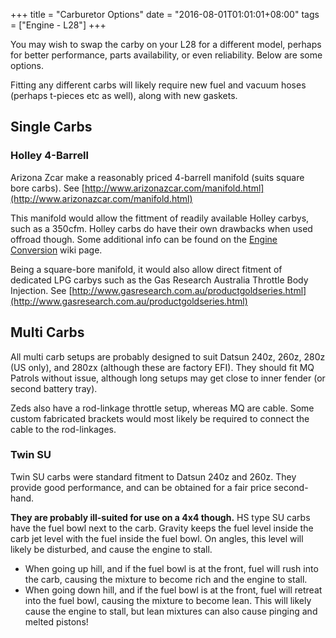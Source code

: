 +++
title = "Carburetor Options"
date = "2016-08-01T01:01:01+08:00"
tags = ["Engine - L28"]
+++

You may wish to swap the carby on your L28 for a different model, perhaps for better performance, parts availability, or even reliability. Below are some options.

Fitting any different carbs will likely require new fuel and vacuum hoses (perhaps t-pieces etc as well), along with new gaskets.

## Single Carbs

### Holley 4-Barrell

Arizona Zcar make a reasonably priced 4-barrell manifold (suits square bore carbs).
See [http://www.arizonazcar.com/manifold.html](http://www.arizonazcar.com/manifold.html)

This manifold would allow the fittment of readily available Holley carbys, such as a 350cfm. Holley carbs do have their own drawbacks when used offroad though. Some additional info can be found on the [Engine Conversion][Wiki: engine convert] wiki page.

Being a square-bore manifold, it would also allow direct fitment of dedicated LPG carbys such as the Gas Research Australia Throttle Body Injection. See [http://www.gasresearch.com.au/productgoldseries.html](http://www.gasresearch.com.au/productgoldseries.html)

## Multi Carbs

All multi carb setups are probably designed to suit Datsun 240z, 260z, 280z (US only), and 280zx (although these are factory EFI). They should fit MQ Patrols without issue, although long setups may get close to inner fender (or second battery tray).

Zeds also have a rod-linkage throttle setup, whereas MQ are cable. Some custom fabricated brackets would most likely be required to connect the cable to the rod-linkages.

### Twin SU

Twin SU carbs were standard fitment to Datsun 240z and 260z. They provide good performance, and can be obtained for a fair price second-hand.

**They are probably ill-suited for use on a 4x4 though.** HS type SU carbs have the fuel bowl next to the carb. Gravity keeps the fuel level inside the carb jet level with the fuel inside the fuel bowl. On angles, this level will likely be disturbed, and cause the engine to stall.

*   When going up hill, and if the fuel bowl is at the front, fuel will rush into the carb, causing the mixture to become rich and the engine to stall.
*   When going down hill, and if the fuel bowl is at the front, fuel will retreat into the fuel bowl, causing the mixture to become lean. This will likely cause the engine to stall, but lean mixtures can also cause pinging and melted pistons!

[Wiki: engine convert]: /wiki/other/engine-conversion
